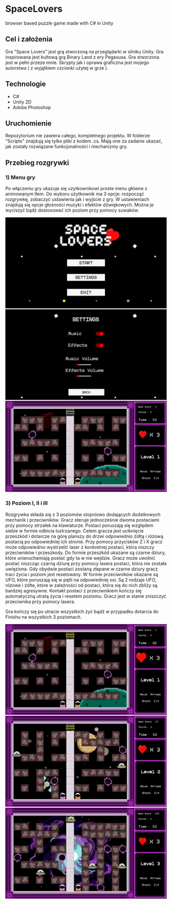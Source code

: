 # SpaceLovers
browser based puzzle game made with C# in Unity

## Cel i założenia
Gra "Space Lovers" jest grą stworzoną na przeglądarki w silniku Unity. Gra inspirowana jest kultową grą Binary Land z ery Pegasusa. Gra stworzona jest w pełni przeze mnie. Skrypty jak i oprawa graficzna jest mojego autorstwa ( z wyjątkiem czcionki użytej w grze ). 

## Technologie
* C#
* Unity 2D
* Adobe Photoshop 

## Uruchomienie
Repozytorium nie zawiera całego, kompletnego projektu. W folderze "Scripts" znajdują się tylko pliki z kodem .cs. 
Mają one za zadanie ukazać, jak zostały rozwiązane funkcjonalności i mechanizmy gry.


## Przebieg rozgrywki

### 1) Menu gry
Po włączeniu gry ukazuje się użytkownikowi proste menu główne z animowanym tłem. Do wyboru użytkownik ma 3 opcje: rozpocząć rozgrywkę, zobaczyć ustawienia jak i wyjście z gry.
W ustawieniach znajdują się opcje głośności muzyki i efektów dźwiękowych. Można je wyciszyć bądź dostosować ich poziom przy pomocy suwaków.

![screen1](/Screens/menu1.jpg)
![screen2](/Screens/menu2.jpg)
![screen3](/Screens/menu3.jpg)

### 3) Poziom I, II i III
Rozgrywka składa się z 3 poziomów stopniowo dodających dodatkowych mechanik i przeciwników. Gracz steruje jednocześnie dwoma postaciami przy pomocy strzałek na klawiaturze. Postaci poruszają się względem siebie w formie odbicia lustrzanego. Celem gracza jest uciknięcie przeszkód i dotarcze na górę planszy do drzwi odpowiednio żółtą i różową postacią po odpowiedniej ich stronie. Przy pomocy przycisków Z i X gracz może odpowiednio wystrzelić laser z konkretnej postaci, która niszczy przeciwników i przeszkody.
Do formie przeszkód ukazane są czarne dziury, które unieruchamiają postać gdy ta w nie wejdzie. Gracz może uwolnić postać niszcząc czarną dziurę przy pomocy lasera postaci, która nie została uwięziona. Gdy obydwie postaci zostaną złapane w czarne dziury gracz traci życia i poziom jest resetowany.
W formie przeciwników okazane są UFO, które poruszają się w pętli na odpowiedniej osi. Są 2 rodzaje UFO, różowe i żółte, które w zależności od postaci, która się do nich zbliży są bardziej agresywne. Kontakt postaci z przeciwnikiem kończy się automatyczną utratą życia i resetem poziomu. Gracz jest w stanie zniszczyć przeciwnika przy pomocy lasera.

Gra kończy się po utracie wszystkich żyć bądź w przypadku dotarcia do Finishu na wszystkich 3 poziomach.

![screen4](/Screens/poziom1.jpg)
![screen5](/Screens/poziom2.jpg)
![screen6](/Screens/poziom3.jpg)
